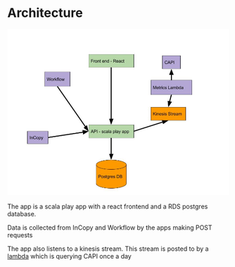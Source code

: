 # Architecture

![metrics diagram](assets/MetricsArchitecture.jpg)

The app is a scala play app with a react frontend and a RDS postgres database.

Data is collected from InCopy and Workflow by the apps making POST requests

The app also listens to a kinesis stream. This stream is posted to by a [lambda](https://github.com/guardian/production-metrics-lambdas) which is querying CAPI once a day